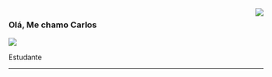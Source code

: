 <img align='right' src="https://github-readme-stats.vercel.app/api?username=CarlosMatias&show_icons=true&title_color=783c00&text_color=af552e&icon_color=783c00&bg_color=f8efd4&cache_seconds=2300">

### Olá, Me chamo **Carlos**

<img src="https://img.shields.io/static/v1?label=Overview&message=Matias,Carlos&color=f8efd4&style=for-the-badge&logo=GitHub">

<p> Estudante</p>

<hr>
